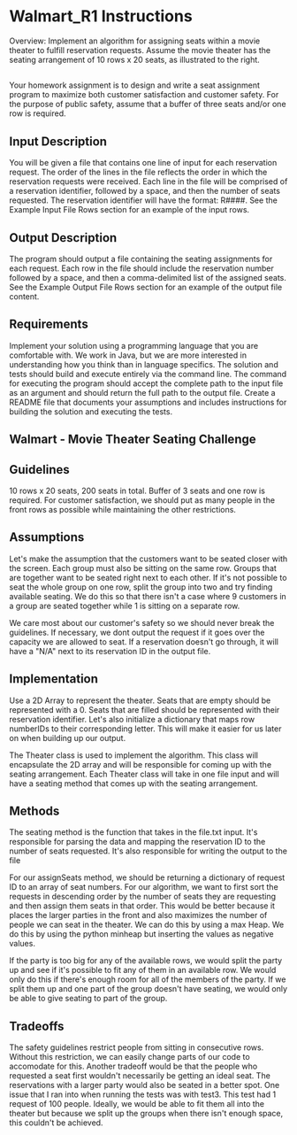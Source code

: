 # Walmart_R1 Instructions

Overview:
Implement an algorithm for assigning seats within a movie theater to  fulfill reservation requests. Assume the movie theater has the seating  arrangement of 10 rows x 20 seats, as illustrated to the right. 

##
Your homework assignment is to design and write a seat assignment  program to maximize both customer satisfaction and customer  safety. For the purpose of public safety, assume that a buffer of three  seats and/or one row is required. 

## Input Description 
You will be given a file that contains one line of input for each  reservation request. The order of the lines in the file reflects the order in  which the reservation requests were received. Each line in the file will be  comprised of a reservation identifier, followed by a space, and then the  number of seats requested. The reservation identifier will have the  format: R####. See the Example Input File Rows section for an  example of the input rows. 

## Output Description 
The program should output a file containing the seating assignments for  each request. Each row in the file should include the reservation number  followed by a space, and then a comma-delimited list of the assigned  seats. See the Example Output File Rows section for an example of  the output file content. 

## Requirements 
Implement your solution using a programming language that  you are comfortable with. We work in Java, but we are more  interested in understanding how you think than in language  specifics. 
The solution and tests should build and execute entirely via the  command line. 
The command for executing the program should accept the  complete path to the input file as an argument and should  return the full path to the output file. 
Create a README file that documents your assumptions and  includes instructions for building the solution and executing the  tests. 

## Walmart - Movie Theater Seating Challenge 

## Guidelines
10 rows x 20 seats, 200 seats in total. Buffer of 3 seats and one row is required. For customer satisfaction, we should put as many people in the front rows as possible while maintaining the other restrictions. 

## Assumptions
Let's make the assumption that the customers want to be seated closer with the screen. Each group must also be sitting on the same row. Groups that are together want to be seated right next to each other. If it's not possible to seat the whole group on one row, split the group into two and try finding available seating. We do this so that there isn't a case where 9 customers in a group are seated together while 1 is sitting on a separate row. 

We care most about our customer's safety so we should never break the guidelines. If necessary, we dont output the request if it goes over the capacity we are allowed to seat. If a reservation doesn't go through, it will have a "N/A" next to its reservation ID in the output file.

## Implementation
Use a 2D Array to represent the theater. Seats that are empty should be represented with a 0. Seats that are filled should be represented with their reservation identifier. Let's also initialize a dictionary that maps row numberIDs to their corresponding letter. This will make it easier for us later on when building up our output.

The Theater class is used to implement the algorithm. This class will encapsulate the 2D array and will be responsible for coming up with the seating arrangement. Each Theater class will take in one file input and will have a seating method that comes up with the seating arrangement.

## Methods
The seating method is the function that takes in the file.txt input. It's responsible for parsing the data and mapping the reservation ID to the number of seats requested. It's also responsible for writing the output to the file

For our assignSeats method, we should be returning a dictionary of request ID to an array of seat numbers. For our algorithm, we want to first sort the requests in descending order by the number of seats they are requesting and then assign them seats in that order. This would be better because it places the larger parties in the front and also maximizes the number of people we can seat in the theater. We can do this by using a max Heap. We do this by using the python minheap but inserting the values as negative values.

If the party is too big for any of the available rows, we would split the party up and see if it's possible to fit any of them in an available row. We would only do this if there's enough room for all of the members of the party. If we split them up and one part of the group doesn't have seating, we would only be able to give seating to part of the group.

## Tradeoffs
The safety guidelines restrict people from sitting in consecutive rows. Without this restriction, we can easily change parts of our code to accomodate for this. Another tradeoff would be that the people who requested a seat first wouldn't necessarily be getting an ideal seat. The reservations with a larger party would also be seated in a better spot. One issue that I ran into when running the tests was with test3. This test had 1 request of 100 people. Ideally, we would be able to fit them all into the theater but because we split up the groups when there isn't enough space, this couldn't be achieved. 









